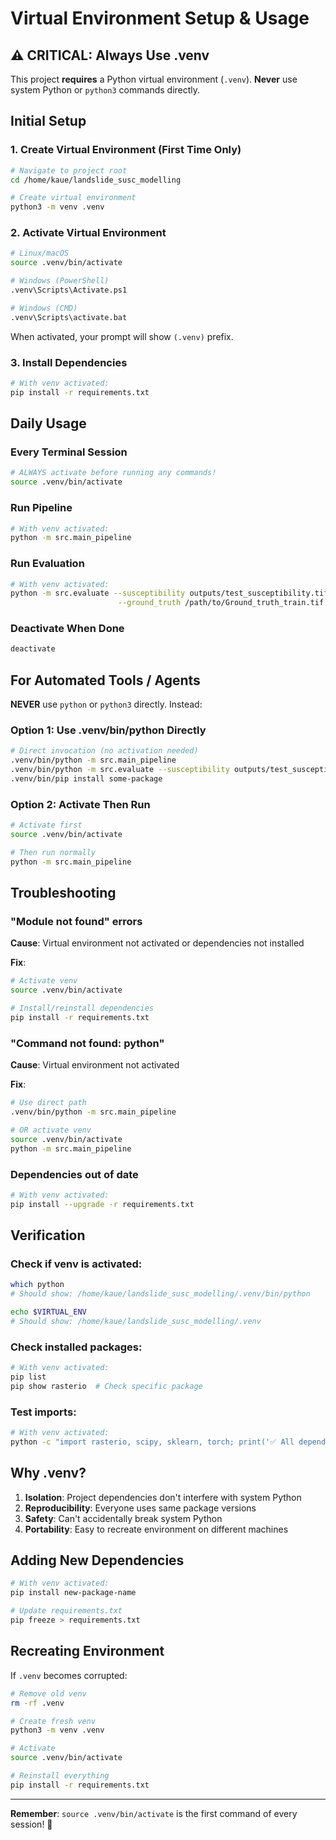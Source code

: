 # Virtual Environment Setup & Usage

## ⚠️ CRITICAL: Always Use .venv

This project **requires** a Python virtual environment (`.venv`). **Never** use system Python or `python3` commands directly.

## Initial Setup

### 1. Create Virtual Environment (First Time Only)
```bash
# Navigate to project root
cd /home/kaue/landslide_susc_modelling

# Create virtual environment
python3 -m venv .venv
```

### 2. Activate Virtual Environment
```bash
# Linux/macOS
source .venv/bin/activate

# Windows (PowerShell)
.venv\Scripts\Activate.ps1

# Windows (CMD)
.venv\Scripts\activate.bat
```

When activated, your prompt will show `(.venv)` prefix.

### 3. Install Dependencies
```bash
# With venv activated:
pip install -r requirements.txt
```

## Daily Usage

### Every Terminal Session
```bash
# ALWAYS activate before running any commands!
source .venv/bin/activate
```

### Run Pipeline
```bash
# With venv activated:
python -m src.main_pipeline
```

### Run Evaluation
```bash
# With venv activated:
python -m src.evaluate --susceptibility outputs/test_susceptibility.tif \
                        --ground_truth /path/to/Ground_truth_train.tif
```

### Deactivate When Done
```bash
deactivate
```

## For Automated Tools / Agents

**NEVER** use `python` or `python3` directly. Instead:

### Option 1: Use .venv/bin/python Directly
```bash
# Direct invocation (no activation needed)
.venv/bin/python -m src.main_pipeline
.venv/bin/python -m src.evaluate --susceptibility outputs/test_susceptibility.tif
.venv/bin/pip install some-package
```

### Option 2: Activate Then Run
```bash
# Activate first
source .venv/bin/activate

# Then run normally
python -m src.main_pipeline
```

## Troubleshooting

### "Module not found" errors
**Cause**: Virtual environment not activated or dependencies not installed

**Fix**:
```bash
# Activate venv
source .venv/bin/activate

# Install/reinstall dependencies
pip install -r requirements.txt
```

### "Command not found: python"
**Cause**: Virtual environment not activated

**Fix**:
```bash
# Use direct path
.venv/bin/python -m src.main_pipeline

# OR activate venv
source .venv/bin/activate
python -m src.main_pipeline
```

### Dependencies out of date
```bash
# With venv activated:
pip install --upgrade -r requirements.txt
```

## Verification

### Check if venv is activated:
```bash
which python
# Should show: /home/kaue/landslide_susc_modelling/.venv/bin/python

echo $VIRTUAL_ENV
# Should show: /home/kaue/landslide_susc_modelling/.venv
```

### Check installed packages:
```bash
# With venv activated:
pip list
pip show rasterio  # Check specific package
```

### Test imports:
```bash
# With venv activated:
python -c "import rasterio, scipy, sklearn, torch; print('✅ All dependencies OK')"
```

## Why .venv?

1. **Isolation**: Project dependencies don't interfere with system Python
2. **Reproducibility**: Everyone uses same package versions
3. **Safety**: Can't accidentally break system Python
4. **Portability**: Easy to recreate environment on different machines

## Adding New Dependencies

```bash
# With venv activated:
pip install new-package-name

# Update requirements.txt
pip freeze > requirements.txt
```

## Recreating Environment

If `.venv` becomes corrupted:

```bash
# Remove old venv
rm -rf .venv

# Create fresh venv
python3 -m venv .venv

# Activate
source .venv/bin/activate

# Reinstall everything
pip install -r requirements.txt
```

---

**Remember**: `source .venv/bin/activate` is the first command of every session! 🎯
